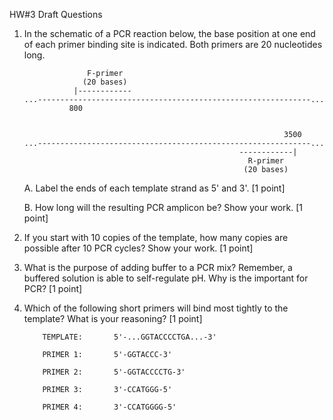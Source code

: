 HW#3 Draft Questions

1.  In the schematic of a PCR reaction below, the base position at one end of each
    primer binding site is indicated.  Both primers are 20 nucleotides long.

    ```
                  F-primer
                 (20 bases)
               |------------
    ...-------------------------------------------------------------...
              800


                                                              3500
    ...-------------------------------------------------------------...
                                                    ------------|
                                                      R-primer
                                                     (20 bases)
    ```

    A.  Label the ends of each template strand as 5' and 3'. [1 point]

    B.  How long will the resulting PCR amplicon be?  Show your work. [1 point]

2.  If you start with 10 copies of the template, how many copies are possible
        after 10 PCR cycles?  Show your work. [1 point]

3.  What is the purpose of adding buffer to a PCR mix?  Remember, a buffered
    solution is able to self-regulate pH.  Why is the important for PCR? [1 point]

4.  Which of the following short primers will bind most tightly to the template?
    What is your reasoning? [1 point]

    ```
        TEMPLATE:       5'-...GGTACCCCTGA...-3'

        PRIMER 1:       5'-GGTACCC-3'

        PRIMER 2:       5'-GGTACCCCTG-3'

        PRIMER 3:       3'-CCATGGG-5'

        PRIMER 4:       3'-CCATGGGG-5'

    ```
